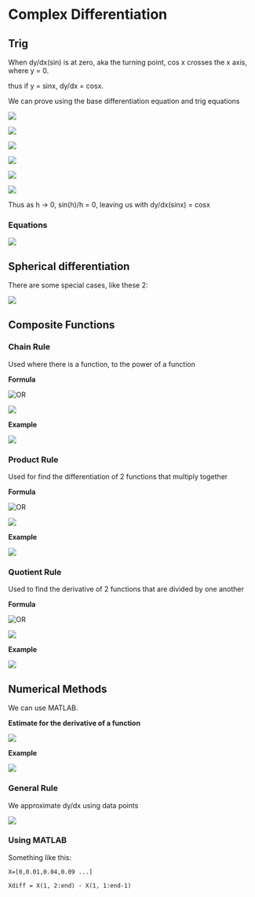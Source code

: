# Complex Differentiation

## Trig

When dy/dx\(sin\) is at zero, aka the turning point, cos x crosses the x axis, where y = 0.

thus if y = sinx, dy/dx = cosx.

We can prove using the base differentiation equation and trig equations

![](../../../../.gitbook/assets/image%20%2880%29.png)

![](../../../../.gitbook/assets/image%20%2883%29.png)

![](../../../../.gitbook/assets/image%20%2878%29.png)

![](../../../../.gitbook/assets/image%20%2874%29.png)

![](../../../../.gitbook/assets/image%20%2882%29.png)

![](../../../../.gitbook/assets/image%20%2870%29.png)

Thus as h -&gt; 0, sin\(h\)/h = 0, leaving us with dy/dx\(sinx\) = cosx

### Equations

![](../../../../.gitbook/assets/image%20%2884%29.png)

## Spherical differentiation

There are some special cases, like these 2:

![](../../../../.gitbook/assets/image%20%2875%29.png)

## Composite Functions

### Chain Rule

Used where there is a function, to the power of a function

**Formula**

![OR](../../../../.gitbook/assets/image%20%2864%29.png)

![](../../../../.gitbook/assets/image%20%2868%29.png)

**Example**

![](../../../../.gitbook/assets/image%20%2872%29.png)

### Product Rule

Used for find the differentiation of 2 functions that multiply together

**Formula**

![OR](../../../../.gitbook/assets/image%20%2862%29.png)

![](../../../../.gitbook/assets/image%20%2881%29.png)

**Example**

![](../../../../.gitbook/assets/image%20%2866%29.png)

### Quotient Rule

Used to find the derivative of 2 functions that are divided by one another

**Formula**

![OR](../../../../.gitbook/assets/image%20%2863%29.png)

![](../../../../.gitbook/assets/image%20%2877%29.png)

**Example**

![](../../../../.gitbook/assets/image%20%2879%29.png)

## Numerical Methods

We can use MATLAB.



**Estimate for the derivative of a function**

![](../../../../.gitbook/assets/image%20%2869%29.png)

**Example**

![](../../../../.gitbook/assets/image%20%2865%29.png)

### General Rule

We approximate dy/dx using data points

![](../../../../.gitbook/assets/image%20%2885%29.png)

### Using MATLAB

Something like this:

`X=[0,0.01,0.04,0.09 ...]`

`Xdiff = X(1, 2:end) - X(1, 1:end-1)`

